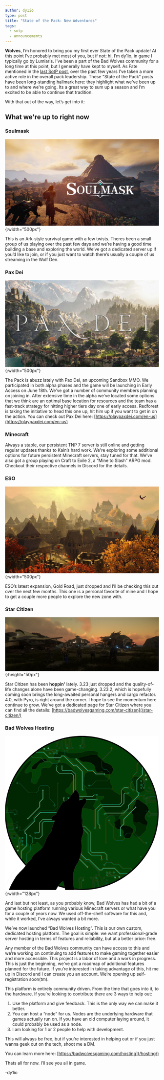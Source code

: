 ```yaml
---
author: dy1io
type: post
title: "State of the Pack: New Adventures"
tags:
  - sotp
  - announcements
---
```

**Wolves**, I’m honored to bring you my first ever State of the Pack update! At this point I’ve probably met most of you, but if not: hi, I’m dy1io, in game I typically go by Lumiaris. I’ve been a part of the Bad Wolves community for a long time at this point, but I generally have kept to myself. As Fate mentioned in the [last SotP post](/announcement/2023/10/27/sotp.html), over the past few years I’ve taken a more active role in the overall pack leadership. These "State of the Pack" posts have been long-standing hallmark here: they highlight what we've been up to and where we're going. Its a great way to sum up a season and I’m excited to be able to continue that tradition.

With that out of the way, let’s get into it:

## What we're up to right now

### Soulmask

![maxresdefault-2816079140.jpg](/assets/posts/maxresdefault-2816079140.jpg){:width="500px"}

This is an Ark-style survival game with a few twists. Theres been a small group of us playing over the past few days and we’re having a good time building a base and exploring the world. We’ve got a dedicated server up if you’d like to join, or if you just want to watch there’s usually a couple of us streaming in the Wolf Den.


### Pax Dei

![Pax Dei](/assets/posts/Pax-Dei-13-2422583433.jpg){:width="500px"}

The Pack is abuzz lately with Pax Dei, an upcoming Sandbox MMO. We participated in both alpha phases and the game will be launching in Early Access on June 18th. We’ve got a number of community members planning on joining in. After extensive time in the alpha we've located some options that we think are an optimal base location for resources and the team has a fast-track strategy for hitting higher tiers day one of early access. Redforest is taking the initiative to head this one up, hit him up if you want to get in on the action. You can check out Pax Dei here: [https://playpaxdei.com/en-us](https://playpaxdei.com/en-us)


### Minecraft

Always a staple, our persistent TNP 7 server is still online and getting regular updates thanks to Kain’s hard work. We're exploring some additional options for future persistent Minecraft servers, stay tuned for that. We’ve also got a group playing on Craft to Exile 2, a “Mine to Slash” ARPG mod. Checkout their respective channels in Discord for the details.


### ESO

![Gold Road](/assets/posts/6c423bf1ee34492fa4f12665295066b6-2178123846.jpg){:width="500px"}

ESO’s latest expansion, Gold Road, just dropped and I’ll be checking this out over the next few months. This one is a personal favorite of mine and I hope to get a couple more people to explore the new zone with.


### Star Citizen

![Star Citizen](/assets/images/star-citizen/banner.png){:height="50px"}

Star Citizen has been **hoppin'** lately. 3.23 just dropped and the quality-of-life changes alone have been game-changing. 3.23.2, which is hopefully coming soon brings the long-awaited personal hangers and cargo refactor. 4.0, with Pyro, is right around the corner. I hope to see the momentum here continue to grow. We've got a dedicated page for Star Citizen where you can find all the details: [https://badwolvesgaming.com/star-citizen](/star-citizen/)


### Bad Wolves Hosting

![Hosting](/assets/images/hosting/logo.png){:width="128px"}

And last but not least, as you probably know, Bad Wolves has had a bit of a game hosting platform running various Minecraft servers or what have you for a couple of years now. We used off-the-shelf software for this and, while it worked, I’ve always wanted a bit more. 

We’ve now launched “Bad Wolves Hosting”. This is our own custom, dedicated hosting platform. The goal is simple: we want professional-grade server hosting in terms of features and reliability, but at a better price: free.

Any member of the Bad Wolves community can have access to this and we’re working on continuing to add features to make gaming together easier and more accessible. This project is a labor of love and a work in progress. This is just the beginning, we've got a roadmap of additional features planned for the future. If you’re interested in taking advantage of this, hit me up in Discord and I can create you an account. We’re opening up self-registration soon(tm).

This platform is entirely community driven. From the time that goes into it, to the hardware. If you’re looking to contribute there are 3 ways to help out:

1. Use the platform and give feedback. This is the only way we can make it better.
2. You can host a “node” for us. Nodes are the underlying hardware that games actually run on. If you have an old computer laying around, it could probably be used as a node.
3. I am looking for 1 or 2 people to help with development. 

This will always be free, but if you’re interested in helping out or if you just wanna geek out on the tech, shoot me a DM.

You can learn more here: [https://badwolvesgaming.com/hosting](/hosting/)

Thats all for now. I’ll see you all in game.

-dy1io